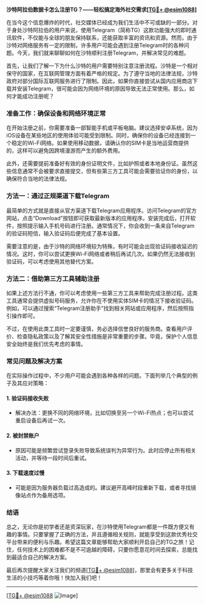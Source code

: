 **沙特阿拉伯数据卡怎么注册TG？——轻松搞定海外社交需求[[TG💪+ @esim1088](https://t.me/s/esim1088)]**

在当今这个信息爆炸的时代，社交媒体已经成为我们生活中不可或缺的一部分。对于身处沙特阿拉伯的用户来说，使用Telegram（简称TG）这款功能强大的即时通讯软件，不仅能与全球的朋友保持联系，还能获取丰富的资讯和资源。然而，由于沙特对网络服务有一定的限制，许多用户可能会遇到注册Telegram时的各种问题。今天，我们就来聊聊如何在沙特顺利注册Telegram，并解决常见的难题。

首先，让我们了解一下为什么沙特的用户需要特别注意注册流程。沙特是一个相对保守的国家，在互联网管理方面有着严格的规定。为了遵守当地的法律法规，沙特政府对部分国际互联网服务进行了限制。因此，如果你直接尝试从国内应用商店下载并安装Telegram，很可能会因为网络环境的原因导致无法正常使用。那么，如何才能成功注册呢？

### **准备工作：确保设备和网络环境正常**

在开始注册之前，你需要准备一部智能手机或平板电脑。建议选择安卓系统，因为iOS设备在某些地区的使用体验可能受到限制。同时，确保你的设备已经连接到一个稳定的Wi-Fi网络。如果使用移动数据，请确认你的SIM卡是当地运营商提供的，这样可以避免因跨境漫游而产生的额外费用。

此外，还需要提前准备好有效的身份证明文件，比如护照或者本地身份证。虽然这些信息通常不会被要求直接提交，但有些第三方工具可能会需要验证你的身份，以确保符合当地的法律法规。

### **方法一：通过正规渠道下载Telegram**

最简单的方式就是直接从官方渠道下载Telegram应用程序。访问Telegram的官方网站，点击“Download”按钮即可获取最新版本的应用程序。安装完成后，打开软件，按照提示输入手机号码进行注册。通常情况下，你会收到一条来自Telegram的验证码短信，输入验证码后便完成了基本设置。

需要注意的是，由于沙特的网络环境较为特殊，有时可能会出现验证码接收延迟的情况。这时，你可以尝试更换Wi-Fi网络或者稍后再试几次。如果仍然无法接收到验证码，可以考虑使用其他替代方案。

### **方法二：借助第三方工具辅助注册**

如果上述方法行不通，你可以考虑使用一些第三方工具来帮助完成注册过程。这类工具通常会提供虚拟号码服务，允许你在不使用实体SIM卡的情况下接收验证码。例如，可以通过搜索“Telegram注册助手”找到相关网站或应用程序，然后按照指引操作即可。

不过，在使用此类工具时一定要谨慎，务必选择信誉良好的服务商。查看用户评价、检查隐私政策以及了解其安全性措施是非常重要的步骤。毕竟，保护个人信息安全始终是我们优先考虑的事情。

### **常见问题及解决方案**

在实际操作过程中，不少用户可能会遇到各种各样的问题。下面列举几个典型的例子及其应对策略：

#### **1. 验证码接收失败**
   - 解决办法：更换不同的网络环境，比如切换至另一个Wi-Fi热点；也可以尝试重启设备后再试一次。
   
#### **2. 被封禁账户**
   - 原因可能是频繁尝试登录失败导致系统误判为异常行为。此时应停止所有相关活动，并等待一段时间后重试。
   
#### **3. 下载速度过慢**
   - 可能是因为服务器负载过高造成的。建议避开高峰时段重新下载，或者寻找镜像站点作为备用选项。

### **结语**

总之，无论你是初学者还是资深玩家，在沙特使用Telegram都是一件既方便又有趣的事情。只要掌握了正确的方法，并且遵循相关规则，就能享受到这款优秀社交平台带来的便利与乐趣。希望这篇文章能够帮助大家顺利开启自己的TG之旅！记住，任何技术上的困难都不是不可逾越的障碍，只要你愿意花时间去探索，总能找到最适合自己的解决方案。

最后再次提醒大家关注我们的频道[[TG💪+ @esim1088](https://t.me/s/esim1088)]，那里会有更多关于科技生活的小技巧等着你哦！快加入我们吧！

---

[[TG💪+ @esim1088](https://t.me/s/esim1088) ![Image](https://i.postimg.cc/4NQfJmqS/Snipaste-2025-05-13-00-14-12.png)]